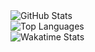 <picture>
  <source media="(prefers-color-scheme: dark)" srcset="https://github-readme-stats.vercel.app/api?username=ifsvivek&show_icons=true&theme=onedark&include_all_commits=true&count_private=true&role=OWNER,ORGANIZATION_MEMBER,COLLABORATOR">
  <img src="https://github-readme-stats.vercel.app/api?username=ifsvivek&show_icons=true&include_all_commits=true&count_private=true&role=OWNER,ORGANIZATION_MEMBER,COLLABORATOR" alt="GitHub Stats">
</picture>

<br>
<picture>
  <source media="(prefers-color-scheme: dark)" srcset="https://github-readme-stats.vercel.app/api/top-langs/?username=ifsvivek&layout=compact&theme=onedark&role=OWNER,ORGANIZATION_MEMBER&langs_count=10">
  <img src="https://github-readme-stats.vercel.app/api/top-langs/?username=ifsvivek&layout=compact&role=OWNER,ORGANIZATION_MEMBER&langs_count=10" alt="Top Languages">
</picture>

<br>
<picture>
  <source media="(prefers-color-scheme: dark)" srcset="https://github-readme-stats.vercel.app/api/wakatime?username=ifsvivek&layout=compact&theme=onedark">
  <img src="https://github-readme-stats.vercel.app/api/wakatime?username=ifsvivek&layout=compact" alt="Wakatime Stats">
</picture>

